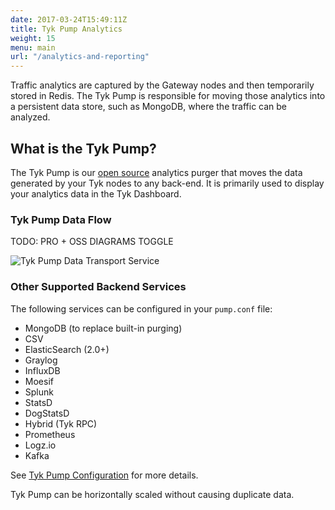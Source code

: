 ```yaml
---
date: 2017-03-24T15:49:11Z
title: Tyk Pump Analytics
weight: 15
menu: main
url: "/analytics-and-reporting"
---
```


Traffic analytics are captured by the Gateway nodes and then temporarily stored in Redis.  The Tyk Pump is responsible for moving those analytics into a persistent data store, such as MongoDB, where the traffic can be analyzed.

## What is the Tyk Pump?

The Tyk Pump is our [open source](https://github.com/TykTechnologies/tyk-pump) analytics purger that moves the data generated by your Tyk nodes to any back-end. It is primarily used to display your analytics data in the Tyk Dashboard.

### Tyk Pump Data Flow

TODO: PRO + OSS DIAGRAMS TOGGLE


![Tyk Pump Data Transport Service](/docs/img/diagrams/pump3.png)

### Other Supported Backend Services

The following services can be configured in your `pump.conf` file:

* MongoDB (to replace built-in purging)
* CSV
* ElasticSearch (2.0+)
* Graylog
* InfluxDB
* Moesif
* Splunk
* StatsD
* DogStatsD
* Hybrid (Tyk RPC)
* Prometheus
* Logz.io
* Kafka

See [Tyk Pump Configuration](/docs/tyk-configuration-reference/tyk-pump-configuration/tyk-pump-configuration/) for more details.

Tyk Pump can be horizontally scaled without causing duplicate data.
